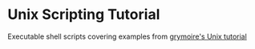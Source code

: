 # Unix Scripting Tutorial
Executable shell scripts covering examples from
[grymoire's Unix tutorial](http://www.grymoire.com/Unix/Quote.html)
